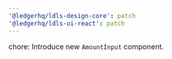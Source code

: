 ```yaml
---
'@ledgerhq/ldls-design-core': patch
'@ledgerhq/ldls-ui-react': patch
---
```


chore: Introduce new `AmountInput` component.
